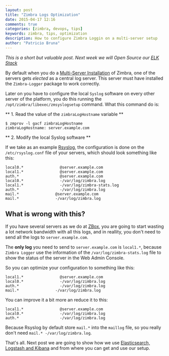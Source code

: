 ```yaml
---
layout: post
title: "Zimbra Logs Optimization"
date: 2015-04-17 12:16
comments: true
categories: [zimbra, devops, tips]
keywords: zimbra, tips, optimization
description: How to configure Zimbra Loggin on a multi-server setup
author: "Patricio Bruna"
---
```

_This is a short but valuable post. Next week we will Open Source our [ELK Stack](https://www.elastic.co/downloads)_

By default when you do a [Multi-Server Installation](https://www.zimbra.com/docs/ne/8.6.0/multi_server_install) of Zimbra, one of the servers gets _elected_ as a central log server. This server must have installed the `Zimbra-Logger` package to work correctly.

Later on you have to configure the local `Syslog` software on every other server of the platform, you do this running the `/opt/zimbra/libexec/zmsyslogsetup` command. What this command do is:

** 1. Read the value of the `zimbraLogHostname` variable **

```
$ zmprov -l gacf zimbraLogHostname
zimbraLogHostname: server.example.com
```

** 2. Modify the local Syslog software **

If we take as an example [Rsyslog](https://github.com/rsyslog/rsyslog), the configuration is done on the `/etc/rsyslog.conf` file of your servers, which should look something like this:

```
local0.*                @server.example.com
local1.*                @server.example.com
auth.*                  @server.example.com
local0.*                -/var/log/zimbra.log
local1.*                -/var/log/zimbra-stats.log
auth.*                  -/var/log/zimbra.log
mail.*                @server.example.com
mail.*                -/var/log/zimbra.log
```

## What is wrong with this?
If you have several servers as we do at [ZBox](http://www.zboxapp.com), you are going to start wasting a lot network bandwidth with all this logs, and in reallity, you don't need to send all the logs to `server.example.com`.

The **only log** you need to send to `server.example.com` is `local1.*`, because `Zimbra Logger` use the information of the `/var/log/zimbra-stats.log` file to show the status of the server in the Web Admin Console.

So you can optimize your configuration to something like this:

```
local1.*                @server.example.com
local0.*                -/var/log/zimbra.log
auth.*                  -/var/log/zimbra.log
mail.*                -/var/log/zimbra.log
```

You can improve it a bit more an reduce it to this:

```
local1.*                @server.example.com
local0.*                -/var/log/zimbra.log
auth.*                  -/var/log/zimbra.log
```

Because Rsyslog by default store `mail.*` into the `maillog` file, so you really don't need `mail.* -/var/log/zimbra.log`.


That's all. Next post we are going to show how we use [Elasticsearch, Logstash and Kibana](https://www.elastic.co/downloads) and from where you can get and use our setup.